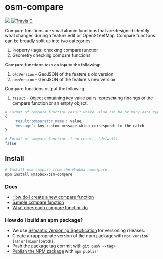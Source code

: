 # osm-compare


![](https://img.shields.io/npm/v/@mapbox/osm-compare.svg)
[![Travis CI](https://travis-ci.com/mapbox/osm-compare.svg?branch=master)](https://travis-ci.com/github/mapbox/osm-compare)


Compare functions are small atomic functions that are designed identify what changed during a feature edit on OpenStreetMap. Compare functions can be broadly split up into two categories:

1. Property (tags) checking compare function
2. Geometry checking compare functions

Compare functions take as inputs the following:

1. `oldVersion` - GeoJSON of the feature's old version
2. `newVersion` - GeoJSON of the feature's new version

Compare functions output the following:

1. `result` - Object containing key value pairs representing findings of the compare function or an empty object.

```sh
# Format of compare function result where value can be primary data types or objects
{
    'result:comparator_name': value,
    'message': Any custom message which corresponds to the catch
}

# Format of compare function if no result, (default)
false

```

## Install

```sh
# Install osm-compare from the Mapbox namespace.
npm install @mapbox/osm-compare
```


### Docs

- [How do I create a new compare function](https://github.com/mapbox/osm-compare/blob/master/docs/new-compare-function.md)
- [Sample compare function](https://github.com/mapbox/osm-compare/blob/master/example)
- [What does each compare function do](https://github.com/mapbox/osm-compare/blob/master/comparators/README.md)


### How do I build an npm package?
- We use [Semantic Versioning Specification](http://semver.org/) for versioning releases.
- Create an appropriate version of the npm package with `npm version [major|minor|patch]`.
- Push the package tag commit with `git push --tags`
- [Publish the NPM package](https://www.npmjs.com/package/osm-compare) with `npm publish`
